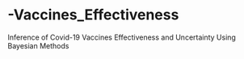 # -Vaccines_Effectiveness
Inference of Covid-19 Vaccines Effectiveness and Uncertainty Using Bayesian Methods
